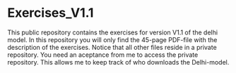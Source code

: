 # Exercises_V1.1
This public repository contains the exercises for version V1.1 of the delhi model.
In this repository you will only find the 45-page PDF-file with the description of the exercises.
Notice that all other files reside in a private repository. You need an aceptance from me to access the private repository. This allows me to keep track of who downloads the Delhi-model.
